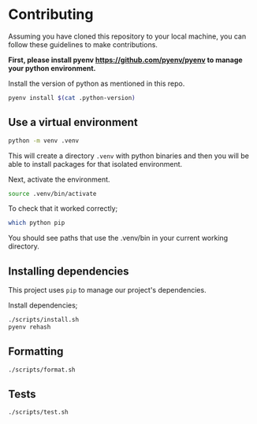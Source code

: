 # Contributing

Assuming you have cloned this repository to your local machine, you can follow these guidelines to make contributions.

**First, please install pyenv https://github.com/pyenv/pyenv to manage your python environment.**

Install the version of python as mentioned in this repo.

```sh
pyenv install $(cat .python-version)
```

## Use a virtual environment

```sh
python -m venv .venv
```

This will create a directory `.venv` with python binaries and then you will be able to install packages for that isolated environment.

Next, activate the environment.

```sh
source .venv/bin/activate
```

To check that it worked correctly;

```sh
which python pip
```

You should see paths that use the .venv/bin in your current working directory.

## Installing dependencies

This project uses `pip` to manage our project's dependencies.

Install dependencies;

```sh
./scripts/install.sh
pyenv rehash
```

## Formatting

```sh
./scripts/format.sh
```

## Tests

```sh
./scripts/test.sh
```
